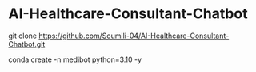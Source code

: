 # AI-Healthcare-Consultant-Chatbot

git clone https://github.com/Soumili-04/AI-Healthcare-Consultant-Chatbot.git

conda create -n medibot python=3.10 -y